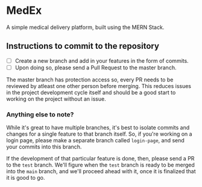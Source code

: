 # MedEx
A simple medical delivery platform, built using the MERN Stack.

## Instructions to commit to the repository
- [ ] Create a new branch and add in your features in the form of commits.
- [ ] Upon doing so, please send a Pull Request to the master branch.

The master branch has protection access so, every PR needs to be reviewed by atleast one other person before merging.
This reduces issues in the project development cycle itself and should be a good start to working on the project without an issue.

### Anything else to note?
While it's great to have multiple branches, it's best to isolate commits and changes for a single feature to that branch itself.
So, if you're working on a login page, please make a separate branch called `login-page`, and send your commits into this branch.

If the development of that particular feature is done, then, please send a PR to the `test` branch.
We'll figure when the `test` branch is ready to be merged into the `main` branch, and we'll proceed ahead with it, once it is finalized that it is good to go.
